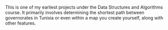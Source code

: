 This is one of my earliest projects under the Data Structures and Algorithms course. It primarily involves determining the shortest path between governorates in Tunisia or even within a map you create yourself, along with other features.
